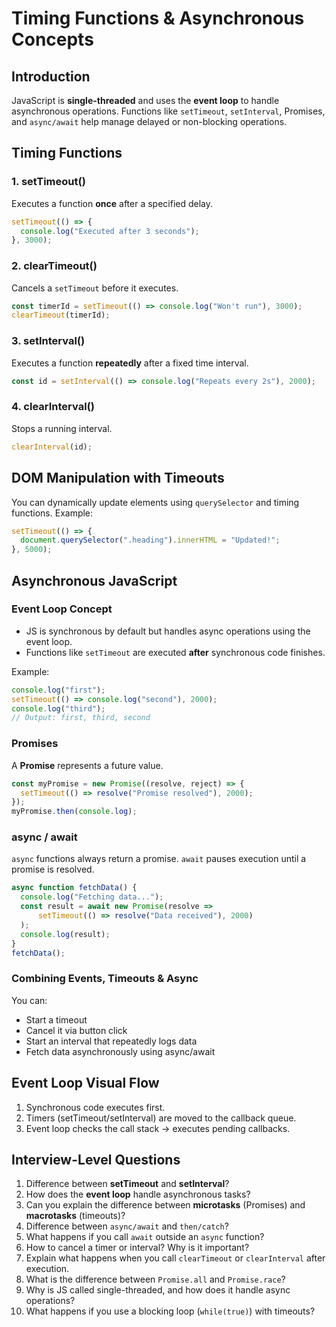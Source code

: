 # Timing Functions & Asynchronous Concepts

## Introduction
JavaScript is **single-threaded** and uses the **event loop** to handle asynchronous operations. Functions like `setTimeout`, `setInterval`, Promises, and `async/await` help manage delayed or non-blocking operations.

## Timing Functions

### **1. setTimeout()**
Executes a function **once** after a specified delay.
```js
setTimeout(() => {
  console.log("Executed after 3 seconds");
}, 3000);
````

### **2. clearTimeout()**

Cancels a `setTimeout` before it executes.

```js
const timerId = setTimeout(() => console.log("Won't run"), 3000);
clearTimeout(timerId);
```

### **3. setInterval()**

Executes a function **repeatedly** after a fixed time interval.

```js
const id = setInterval(() => console.log("Repeats every 2s"), 2000);
```

### **4. clearInterval()**

Stops a running interval.

```js
clearInterval(id);
```

## **DOM Manipulation with Timeouts**

You can dynamically update elements using `querySelector` and timing functions.
Example:

```js
setTimeout(() => {
  document.querySelector(".heading").innerHTML = "Updated!";
}, 5000);
```

## **Asynchronous JavaScript**

### **Event Loop Concept**

* JS is synchronous by default but handles async operations using the event loop.
* Functions like `setTimeout` are executed **after** synchronous code finishes.

Example:

```js
console.log("first");
setTimeout(() => console.log("second"), 2000);
console.log("third");
// Output: first, third, second
```

### **Promises**

A **Promise** represents a future value.

```js
const myPromise = new Promise((resolve, reject) => {
  setTimeout(() => resolve("Promise resolved"), 2000);
});
myPromise.then(console.log);
```

### **async / await**

`async` functions always return a promise.
`await` pauses execution until a promise is resolved.

```js
async function fetchData() {
  console.log("Fetching data...");
  const result = await new Promise(resolve => 
      setTimeout(() => resolve("Data received"), 2000)
  );
  console.log(result);
}
fetchData();
```

### **Combining Events, Timeouts & Async**

You can:

* Start a timeout
* Cancel it via button click
* Start an interval that repeatedly logs data
* Fetch data asynchronously using async/await

## **Event Loop Visual Flow**

1. Synchronous code executes first.
2. Timers (setTimeout/setInterval) are moved to the callback queue.
3. Event loop checks the call stack → executes pending callbacks.

## **Interview-Level Questions**

1. Difference between **setTimeout** and **setInterval**?
2. How does the **event loop** handle asynchronous tasks?
3. Can you explain the difference between **microtasks** (Promises) and **macrotasks** (timeouts)?
4. Difference between `async/await` and `then/catch`?
5. What happens if you call `await` outside an `async` function?
6. How to cancel a timer or interval? Why is it important?
7. Explain what happens when you call `clearTimeout` or `clearInterval` after execution.
8. What is the difference between `Promise.all` and `Promise.race`?
9. Why is JS called single-threaded, and how does it handle async operations?
10. What happens if you use a blocking loop (`while(true)`) with timeouts?
